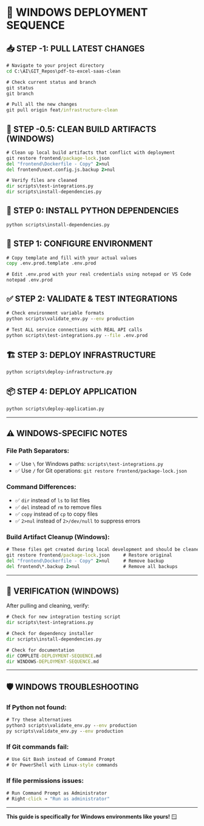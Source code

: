 # 🚀 WINDOWS DEPLOYMENT SEQUENCE

## 📥 **STEP -1: PULL LATEST CHANGES**

```cmd
# Navigate to your project directory
cd C:\AI\GIT_Repos\pdf-to-excel-saas-clean

# Check current status and branch
git status
git branch

# Pull all the new changes
git pull origin feat/infrastructure-clean
```

## 🧹 **STEP -0.5: CLEAN BUILD ARTIFACTS (WINDOWS)**

```cmd
# Clean up local build artifacts that conflict with deployment
git restore frontend/package-lock.json
del "frontend\Dockerfile - Copy" 2>nul
del frontend\next.config.js.backup 2>nul

# Verify files are cleaned
dir scripts\test-integrations.py
dir scripts\install-dependencies.py
```

## 🔧 **STEP 0: INSTALL PYTHON DEPENDENCIES**
```cmd
python scripts\install-dependencies.py
```

## 📝 **STEP 1: CONFIGURE ENVIRONMENT**
```cmd
# Copy template and fill with your actual values
copy .env.prod.template .env.prod

# Edit .env.prod with your real credentials using notepad or VS Code
notepad .env.prod
```

## ✅ **STEP 2: VALIDATE & TEST INTEGRATIONS**
```cmd
# Check environment variable formats
python scripts\validate_env.py --env production

# Test ALL service connections with REAL API calls
python scripts\test-integrations.py --file .env.prod
```

## 🏗️ **STEP 3: DEPLOY INFRASTRUCTURE**
```cmd
python scripts\deploy-infrastructure.py
```

## 📦 **STEP 4: DEPLOY APPLICATION**
```cmd
python scripts\deploy-application.py
```

---

## ⚠️ **WINDOWS-SPECIFIC NOTES**

### **File Path Separators:**
- ✅ Use `\` for Windows paths: `scripts\test-integrations.py`
- ✅ Use `/` for Git operations: `git restore frontend/package-lock.json`

### **Command Differences:**
- ✅ `dir` instead of `ls` to list files
- ✅ `del` instead of `rm` to remove files
- ✅ `copy` instead of `cp` to copy files
- ✅ `2>nul` instead of `2>/dev/null` to suppress errors

### **Build Artifact Cleanup (Windows):**
```cmd
# These files get created during local development and should be cleaned
git restore frontend/package-lock.json     # Restore original
del "frontend\Dockerfile - Copy" 2>nul     # Remove backup
del frontend\*.backup 2>nul                # Remove all backups
```

---

## 🎯 **VERIFICATION (WINDOWS)**

After pulling and cleaning, verify:

```cmd
# Check for new integration testing script
dir scripts\test-integrations.py

# Check for dependency installer  
dir scripts\install-dependencies.py

# Check for documentation
dir COMPLETE-DEPLOYMENT-SEQUENCE.md
dir WINDOWS-DEPLOYMENT-SEQUENCE.md
```

---

## 🛡️ **WINDOWS TROUBLESHOOTING**

### **If Python not found:**
```cmd
# Try these alternatives
python3 scripts\validate_env.py --env production
py scripts\validate_env.py --env production
```

### **If Git commands fail:**
```cmd
# Use Git Bash instead of Command Prompt
# Or PowerShell with Linux-style commands
```

### **If file permissions issues:**
```cmd
# Run Command Prompt as Administrator
# Right-click → "Run as administrator"
```

---

**This guide is specifically for Windows environments like yours!** 🪟
